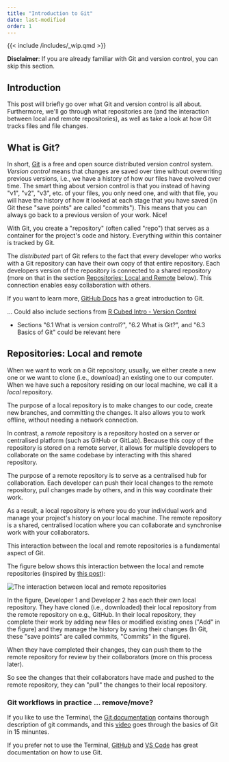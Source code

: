 ```yaml
---
title: "Introduction to Git"
date: last-modified
order: 1
---
```


{{< include /includes/_wip.qmd >}}

**Disclaimer**: If you are already familiar with Git and version control, you can skip this section.

## Introduction

This post will briefly go over what Git and version control is all about. Furthermore, we'll go through what repositories are (and the interaction between local and remote repositories), as well as take a look at how Git tracks files and file changes.

## What is Git?

In short, [Git](https://git-scm.com/) is a free and open source distributed version control system. *Version control* means that changes are saved over time without overwriting previous versions, i.e., we have a history of how our files have evolved over time. The smart thing about version control is that you instead of having "v1", "v2", "v3", etc. of your files, you only need one, and with that file, you will have the history of how it looked at each stage that you have saved (in Git these "save points" are called "commits"). This means that you can always go back to a previous version of your work. Nice!

With Git, you create a "repository" (often called "repo") that serves as a container for the project's code and history. Everything within this container is tracked by Git.

The *distributed* part of Git refers to the fact that every developer who works with a Git repository can have their own copy of that entire repository. Each developers version of the repository is connected to a shared repository (more on that in the section [Repositories: Local and Remote](#repositories-local-and-remote) below). This connection enables easy collaboration with others.

If you want to learn more, [GitHub Docs](https://docs.github.com/en/get-started/using-git/about-git) has a great introduction to Git.

... Could also include sections from [R Cubed Intro - Version Control](https://r-cubed-intro.rostools.org/sessions/version-control)

- Sections "6.1 What is version control?", "6.2 What is Git?", and "6.3 Basics of Git" could be relevant here

## Repositories: Local and remote

When we want to work on a Git repository, usually, we either create a new one or we want to clone (i.e., download) an existing one to our computer. When we have such a repository residing on our local machine, we call it a *local* repository.

The purpose of a local repository is to make changes to our code, create new branches, and committing the changes. It also allows you to work offline, without needing a network connection.

In contrast, a *remote* repository is a repository hosted on a server or centralised platform (such as GitHub or GitLab). Because this copy of the repository is stored on a remote server, it allows for multiple developers to collaborate on the same codebase by interacting with this shared repository.

The purpose of a remote repository is to serve as a centralised hub for collaboration. Each developer can push their local changes to the remote repository, pull changes made by others, and in this way coordinate their work.

As a result, a local repository is where you do your individual work and manage your project's history on your local machine. The remote repository is a shared, centralised location where you can collaborate and synchronise work with your collaborators.

This interaction between the local and remote repositories is a fundamental aspect of Git.

The figure below shows this interaction between the local and remote repositories (inspired by [this post](https://www.cs.swarthmore.edu/~adanner/help/git/)):

![The interaction between local and remote repositories](../images/local-vs-remote-repo.png)

In the figure, Developer 1 and Developer 2 has each their own local repository. They have cloned (i.e., downloaded) their local repository from the remote repository on e.g., GitHub. In their local repository, they complete their work by adding new files or modified existing ones ("Add" in the figure) and they manage the history by saving their changes (In Git, these "save points" are called commits, "Commits" in the figure).

When they have completed their changes, they can push them to the remote repository for review by their collaborators (more on this process later).

So see the changes that their collaborators have made and pushed to the remote repository, they can "pull" the changes to their local repository.

### Git workflows in practice ... remove/move?

If you like to use the Terminal, the [Git documentation](https://git-scm.com/docs) contains thorough description of git commands, and this [video](https://www.youtube.com/watch?v=USjZcfj8yxE) goes through the basics of Git in 15 minuntes.

If you prefer not to use the Terminal, [GitHub](https://github.com/git-guides) and [VS Code](https://code.visualstudio.com/docs/sourcecontrol/intro-to-git) has great documentation on how to use Git.
